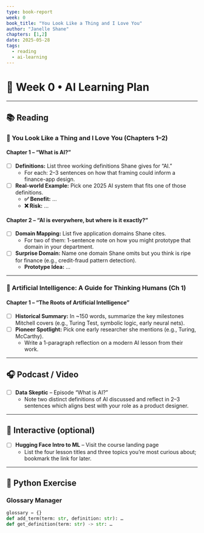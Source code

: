 ```yaml
---
type: book-report
week: 0
book_title: "You Look Like a Thing and I Love You"
author: "Janelle Shane"
chapters: [1,2]
date: 2025-05-28
tags:
  - reading
  - ai-learning
---
```


# 📖 Week 0 • AI Learning Plan

---

## 📚 Reading

### 🔹 You Look Like a Thing and I Love You (Chapters 1–2)

#### Chapter 1 – “What is AI?”
- [ ] **Definitions:** List three working definitions Shane gives for “AI.”  
  - For each: 2–3 sentences on how that framing could inform a finance-app design.
- [ ] **Real-world Example:** Pick one 2025 AI system that fits one of those definitions.  
  - **✅ Benefit:** …  
  - **❌ Risk:** …

#### Chapter 2 – “AI is everywhere, but where is it exactly?”
- [ ] **Domain Mapping:** List five application domains Shane cites.  
  - For two of them: 1-sentence note on how you might prototype that domain in your department.
- [ ] **Surprise Domain:** Name one domain Shane omits but you think is ripe for finance (e.g., credit-fraud pattern detection).  
  - **Prototype Idea:** …

---

### 🔹 Artificial Intelligence: A Guide for Thinking Humans (Ch 1)

#### Chapter 1 – “The Roots of Artificial Intelligence”
- [ ] **Historical Summary:** In ~150 words, summarize the key milestones Mitchell covers (e.g., Turing Test, symbolic logic, early neural nets).  
- [ ] **Pioneer Spotlight:** Pick one early researcher she mentions (e.g., Turing, McCarthy).  
  - Write a 1-paragraph reflection on a modern AI lesson from their work.

---

## 🎧 Podcast / Video

- [ ] **Data Skeptic** – Episode “What is AI?”  
  - Note two distinct definitions of AI discussed and reflect in 2–3 sentences which aligns best with your role as a product designer.

---

## 🤖 Interactive (optional)

- [ ] **Hugging Face Intro to ML** – Visit the course landing page  
  - List the four lesson titles and three topics you’re most curious about; bookmark the link for later.

---

## 🐍 Python Exercise

### Glossary Manager
```python
glossary = {}
def add_term(term: str, definition: str): …
def get_definition(term: str) -> str: …
